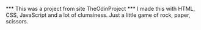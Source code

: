 *** This was a project from site TheOdinProject ***
I made this with HTML, CSS, JavaScript and a lot of clumsiness.
Just a little game of rock, paper, scissors.
